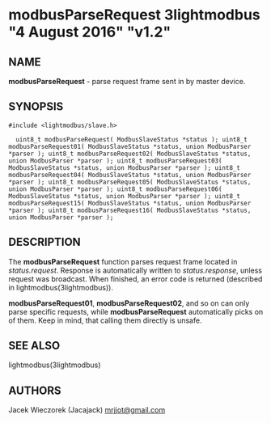 # modbusParseRequest 3lightmodbus "4 August 2016" "v1.2"

## NAME
**modbusParseRequest** - parse request frame sent in by master device.

## SYNOPSIS
`#include <lightmodbus/slave.h>`

`  
	uint8_t modbusParseRequest( ModbusSlaveStatus *status );
	uint8_t modbusParseRequest01( ModbusSlaveStatus *status, union ModbusParser *parser );
	uint8_t modbusParseRequest02( ModbusSlaveStatus *status, union ModbusParser *parser );
	uint8_t modbusParseRequest03( ModbusSlaveStatus *status, union ModbusParser *parser );
	uint8_t modbusParseRequest04( ModbusSlaveStatus *status, union ModbusParser *parser );
	uint8_t modbusParseRequest05( ModbusSlaveStatus *status, union ModbusParser *parser );
	uint8_t modbusParseRequest06( ModbusSlaveStatus *status, union ModbusParser *parser );
	uint8_t modbusParseRequest15( ModbusSlaveStatus *status, union ModbusParser *parser );
	uint8_t modbusParseRequest16( ModbusSlaveStatus *status, union ModbusParser *parser );
`

## DESCRIPTION
The **modbusParseRequest** function parses request frame located in *status.request*. Response is automatically written to *status.response*, unless request
was broadcast.
When finished, an error code is returned (described in lightmodbus(3lightmodbus)).

**modbusParseRequest01**, **modbusParseRequest02**, and so on can only parse specific requests, while **modbusParseRequest** automatically picks on of them. Keep in mind, that calling them directly is unsafe.

## SEE ALSO
lightmodbus(3lightmodbus)

## AUTHORS
Jacek Wieczorek (Jacajack) <mrjjot@gmail.com>
